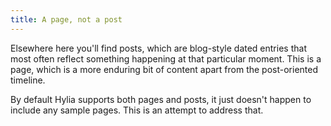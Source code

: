 ```yaml
---
title: A page, not a post
---
```

Elsewhere here you'll find posts, which are blog-style dated entries that most often reflect something happening at that particular moment.  This is a page, which is a more enduring bit of content apart from the post-oriented timeline.

By default Hylia supports both pages and posts, it just doesn't happen to include any sample pages.
This is an attempt to address that.